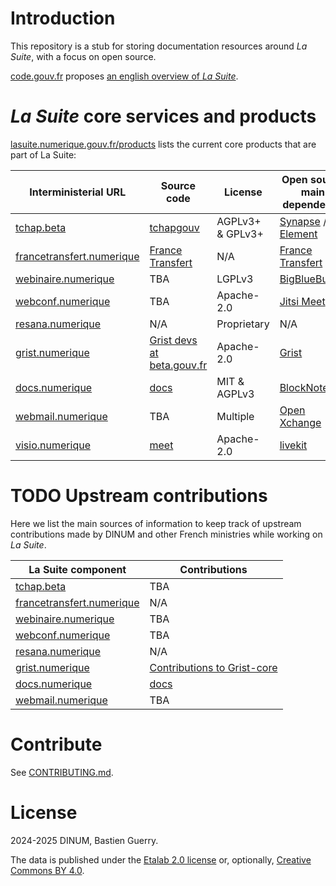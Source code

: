 # Introduction

This repository is a stub for storing documentation resources around *La Suite*, with a focus on open source.

[code.gouv.fr](https://code.gouv.fr) proposes [an english overview of *La Suite*](https://code.gouv.fr/en/lasuite/).

# *La Suite* core services and products

[lasuite.numerique.gouv.fr/products](https://lasuite.numerique.gouv.fr/products)
lists the current core products that are part of La Suite:

| Interministerial URL                                                   | Source code                                                                                                          | License          | Open source main dependency                                                                             | Interminis. instance support                                                                                                                                                                                                             | User doc                                    | Dev doc                                                                       |
|------------------------------------------------------------------------|----------------------------------------------------------------------------------------------------------------------|------------------|---------------------------------------------------------------------------------------------------------|------------------------------------------------------------------------------------------------------------------------------------------------------------------------------------------------------------------------------------------|---------------------------------------------|-------------------------------------------------------------------------------|
| [tchap.beta](https://tchap.beta.gouv.fr)                               | [tchapgouv](https://code.gouv.fr/sources/#/repos?q=tchap&group=https%3A%2F%2Fgithub.com%2Ftchapgouv)                 | AGPLv3+ & GPLv3+ | [Synapse](https://github.com/matrix-org/synapse) / [Element](https://github.com/element-hq/element-web) | [Mail](mailto:support@tchap.beta.gouv.fr)                                                                                                                                                                                                |                                             |                                                                               |
| [francetransfert.numerique](https://francetransfert.numerique.gouv.fr) | [France Transfert](https://code.gouv.fr/sources/#/repos?q=france+transfert)                                          | N/A              | [France Transfert](https://code.gouv.fr/sources/#/repos?q=france+transfert)                             | TBA                                                                                                                                                                                                                                      |                                             |                                                                               |
| [webinaire.numerique](https://webinaire.numerique.gouv.fr)             | TBA                                                                                                                  | LGPLv3           | [BigBlueButton](https://code.gouv.fr/sill/detail?name=BigBlueButton)                                    | TBA                                                                                                                                                                                                                                      |                                             |                                                                               |
| [webconf.numerique](https://webconf.numerique.gouv.fr)                 | TBA                                                                                                                  | Apache-2.0       | [Jitsi Meet](https://code.gouv.fr/sill/detail?name=Jitsi%20Meet)                                        | TBA                                                                                                                                                                                                                                      |                                             |                                                                               |
| [resana.numerique](https://resana.numerique.gouv.fr)                   | N/A                                                                                                                  | Proprietary      | N/A                                                                                                     | TBA                                                                                                                                                                                                                                      |                                             |                                                                               |
| [grist.numerique](https://grist.numerique.gouv.fr)                     | [Grist devs at beta.gouv.fr](https://code.gouv.fr/sources/#/repos?q=grist&group=https%3A%2F%2Fgithub.com%2Fbetagouv) | Apache-2.0       | [Grist](https://code.gouv.fr/sill/detail?name=Grist)                                                    | [Mail](mailto:contact@grist.numerique.gouv.fr) / [Tchap](https://tchap.gouv.fr/#/room/!TLRWBCVNfbjgrNKmox:agent.dinum.tchap.gouv.fr?via=agent.dinum.tchap.gouv.fr&via=agent.dev-durable.tchap.gouv.fr&via=agent.interieur.tchap.gouv.fr) | [Website](https://support.getgrist.com/fr/) | [Doc folder](https://github.com/gristlabs/grist-core/tree/main/documentation) |
| [docs.numerique](https://docs.numerique.gouv.fr)                       | [docs](https://github.com/suitenumerique/docs)                                                                       | MIT & AGPLv3     | [BlockNote](https://github.com/TypeCellOS/BlockNote)                                                    | TBA                                                                                                                                                                                                                                      |                                             |                                                                               |
| [webmail.numerique](https://webmail.numerique.gouv.fr)                 | TBA                                                                                                                  | Multiple         | [Open Xchange](https://github.com/open-xchange)                                                         | [Tchap](https://tchap.gouv.fr/#/room/#support-messagerie:agent.dinum.tchap.gouv.fr)                                                                                                                                                      |                                             |                                                                               |
| [visio.numerique](https://visio.numerique.gouv.fr)                     | [meet](https://github.com/numerique-gouv/meet/)                                                                      | Apache-2.0       | [livekit](https://livekit.io/)                                                                          | [Formulaire grist](https://grist.numerique.gouv.fr/o/docs/forms/1YrfNP1QSSy8p2gCxMFnSf/4)                                                                                                                                                |                                             |                                                                               |
	
# TODO Upstream contributions

Here we list the main sources of information to keep track of upstream contributions made by DINUM and other French ministries while working on *La Suite*.

| La Suite component                                                     | Contributions                                                                                            |
|------------------------------------------------------------------------|----------------------------------------------------------------------------------------------------------|
| [tchap.beta](https://tchap.beta.gouv.fr)                               | TBA                                                                                                      |
| [francetransfert.numerique](https://francetransfert.numerique.gouv.fr) | N/A                                                                                                      |
| [webinaire.numerique](https://webinaire.numerique.gouv.fr)             | TBA                                                                                                      |
| [webconf.numerique](https://webconf.numerique.gouv.fr)                 | TBA                                                                                                      |
| [resana.numerique](https://resana.numerique.gouv.fr)                   | N/A                                                                                                      |
| [grist.numerique](https://grist.numerique.gouv.fr)                     | [Contributions to Grist-core](https://github.com/gristlabs/grist-core/issues?q=is%3Aissue+label%3Aanct+) |
| [docs.numerique](https://docs.numerique.gouv.fr)                       | [docs](https://github.com/suitenumerique/docs)                                                     |
| [webmail.numerique](https://webmail.numerique.gouv.fr)                 | TBA                                                                                                      |


# Contribute

See [CONTRIBUTING.md](CONTRIBUTING.md).

# License

2024-2025 DINUM, Bastien Guerry.

The data is published under the [Etalab 2.0 license](LICENSES/LICENSE.Etalab-2.0.md) or, optionally, [Creative Commons BY 4.0](https://creativecommons.org/licenses/by/4.0/deed.fr).
